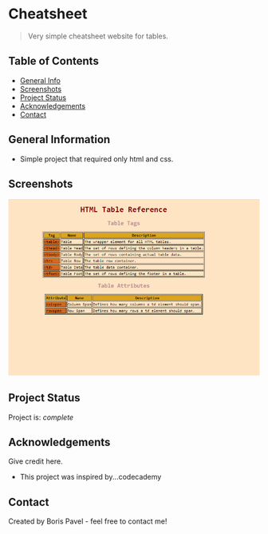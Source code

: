 # Cheatsheet

> Very simple cheatsheet website for tables.

## Table of Contents

- [General Info](#general-information)
- [Screenshots](#screenshots)
- [Project Status](#project-status)
- [Acknowledgements](#acknowledgements)
- [Contact](#contact)

## General Information

- Simple project that required only html and css.

## Screenshots

![Example screenshot](./img/Screenshot.png)

## Project Status

Project is: _complete_

## Acknowledgements

Give credit here.

- This project was inspired by...codecademy

## Contact

Created by Boris Pavel - feel free to contact me!

